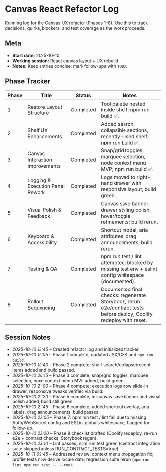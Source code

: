 # Canvas React Refactor Log

Running log for the Canvas UX refactor (Phases 1–8). Use this to track decisions, quirks, blockers, and test coverage as the work proceeds.

## Meta
- **Start date:** 2025-10-10
- **Working session:** React canvas layout + UX rebuild
- **Notes:** Keep entries concise; mark follow-ups with `TODO`.

## Phase Tracker
| Phase | Title | Status | Notes |
|-------|-------|--------|-------|
| 1 | Restore Layout Structure | Completed | Tool palette nested inside shelf; npm run build ✅. |
| 2 | Shelf UX Enhancements | Completed | Added search, collapsible sections, recently-used shelf; npm run build ✅. |
| 3 | Canvas Interaction Improvements | Completed | Snap/grid toggles, marquee selection, node context menu MVP; npm run build ✅. |
| 4 | Logging & Execution Panel Rework | Completed | Logs moved to right-hand drawer with responsive layout; build green. |
| 5 | Visual Polish & Feedback | Completed | Canvas save banner, drawer styling polish, hover/toggle refinements; build rerun. |
| 6 | Keyboard & Accessibility | Completed | Shortcut modal, aria attributes, drag announcements; build rerun. |
| 7 | Testing & QA | Completed | npm run test / lint attempted; blocked by missing test env + eslint config whitespace (documented). |
| 8 | Rollout Sequencing | Completed | Documented final checks: regenerate Storybook, rerun e2e/contract tests before deploy, Coolify redeploy with reset. |

## Session Notes
- _2025-10-10 18:45_ – Created refactor log and initialized tracker.
- _2025-10-10 19:05_ – Phase 1 complete; updated JSX/CSS and `npm run build`.
- _2025-10-10 19:40_ – Phase 2 complete; shelf search/collapse/recent items added and build passed.
- _2025-10-10 20:15_ – Phase 3 complete; snap/grid toggles, marquee selection, node context menu MVP added, build green.
- _2025-10-10 21:00_ – Phase 4 complete; execution logs now slide-in drawer, responsive tweaks verified via build.
- _2025-10-10 21:20_ – Phase 5 complete; in-canvas save banner and visual polish added, build still green.
- _2025-10-10 21:45_ – Phase 6 complete; added shortcut overlay, aria labels, drag announcements, build passes.
- _2025-10-10 22:05_ – Phase 7: npm run test / lint fail due to missing Auth/WebSocket config and ESLint globals whitespace; flagged for follow-up.
- _2025-10-10 22:20_ – Phase 8 checklist drafted (Coolify redeploy, re-run e2e + contract checks, Storybook regen).
- _2025-10-10 23:10_ – Lint passes; npm run test green (contract integration suite skipped unless RUN_CONTRACT_TESTS=true).
- _2025-10-11 09:45_ – Addressed review: context menu propagation fix; profile tests now derive locale date; regression suite rerun (`npm run lint`, `npm run test -- --run`).
